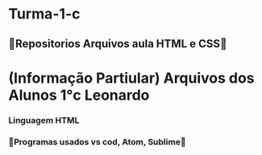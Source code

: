 # Turma-1-c
## 📗Repositorios Arquivos aula HTML e CSS📗
# (Informação Partiular) Arquivos dos Alunos 1°c Leonardo
### Linguagem HTML
### 📒Programas usados vs cod, Atom, Sublime📒
